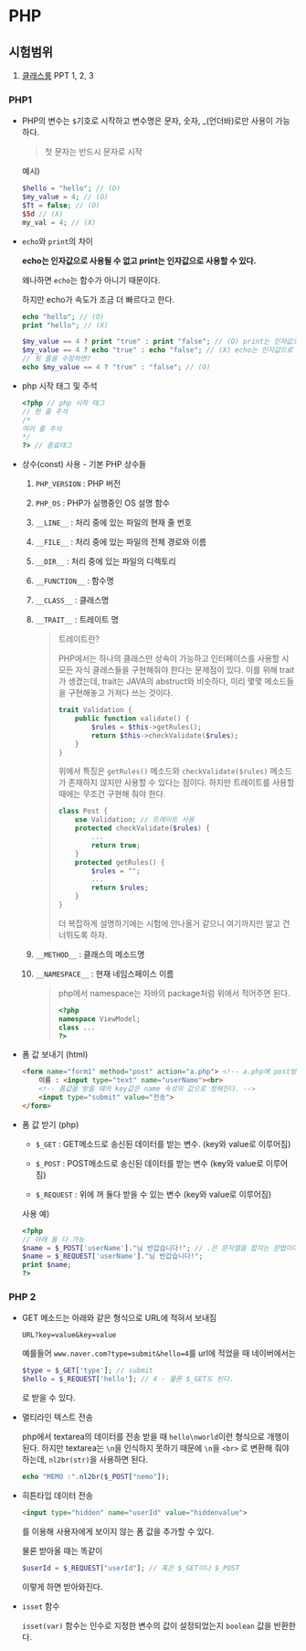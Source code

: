 # PHP

## 시험범위

1. [클래스룸](https://classroom.google.com/u/0/c/MTE3MjYwNDcxNzda) PPT 1, 2, 3

### PHP1

* PHP의 변수는 `$`기호로 시작하고 변수명은 문자, 숫자, _(언더바)로만 사용이 가능하다.

  > 첫 문자는 반드시 문자로 시작

  예시)

  ```php
  $hello = "hello"; // (O)
  $my_value = 4; // (O)
  $Tt = false; // (O)
  $5d // (X)
  my_val = 4; // (X)
  ```

* `echo`와 `print`의 차이

  **echo는 인자값으로 사용될 수 없고 print는 인자값으로 사용할 수 있다.**

  왜나하면 `echo`는 함수가 아니기 때문이다.

  하지만 echo가 속도가 조금 더 빠르다고 한다.

  ```php
  echo "hello"; // (O)
  print "hello"; // (X)
  
  $my_value == 4 ? print "true" : print "false"; // (O) print는 인자값으로 사용이 가능
  $my_value == 4 ? echo "true" : echo "false"; // (X) echo는 인자값으로 사용이 불가능
  // 윗 줄을 수정하면?
  echo $my_value == 4 ? "true" : "false"; // (O)
  ```

* php 시작 태그 및 주석

  ```php
  <?php // php 시작 태그
  // 한 줄 주석
  /*
  여러 줄 주석
  */
  ?> // 종료태그
  ```

* 상수(const) 사용 - 기본 PHP 상수들

  1. `PHP_VERSION`  : PHP 버전

  2. `PHP_OS` : PHP가 실행중인 OS 설명 함수

  3. `__LINE__` : 처리 중에 있는 파일의 현재 줄 번호

  4. `__FILE__` : 처리 중에 있는 파일의 전체 경로와 이름

  5. `__DIR__` : 처리 중에 있는 파일의 디렉토리

  6. `__FUNCTION__` : 함수명

  7. `__CLASS__` : 클래스명

  8. `__TRAIT__` : 트레이트 명

     > 트레이트란? 
     > 
     > PHP에서는 하나의 클래스만 상속이 가능하고 인터페이스를 사용할 시 모든 자식 클래스들을 구현해줘야 한다는 문제점이 있다. 이를 위해 trait가 생겼는데, trait는 JAVA의 abstruct와 비슷하다, 미리 몇몇 메소드들을 구현해놓고 가져다 쓰는 것이다.
     > 
     > ```php
     > trait Validation {
     >     public function validate() {
     >         $rules = $this->getRules();
     >         return $this->checkValidate($rules);
     >     }
     > }
     > ```
     > 
     > 위에서 특징은 `getRules()` 메소드와 `checkValidate($rules)` 메소드가 존재하지 않지만 사용할 수 있다는 점이다. 하지만 트레이트를 사용할 때에는 무조건 구현해 줘야 한다.
     > 
     > ```php
     > class Post {
     >     use Validation; // 트레이트 사용
     >     protected checkValidate($rules) {
     >         ...
     >         return true;
     >     }
     >     protected getRules() {
     >         $rules = "";
     >         ...
     >         return $rules;
     >     }
     > }
     > ```
     > 
     > 더 복잡하게 설명하기에는 시험에 안나올거 같으니 여기까지만 알고 건너뛰도록 하자.

  9. `__METHOD__` : 클래스의 메소드명

  10. `__NAMESPACE__` : 현재 네임스페이스 이름

      > php에서 namespace는 자바의 package처럼 위에서 적어주면 된다.
      > 
      > ```php
      > <?php
      > namespace ViewModel;
      > class ...
      > ?>
      > ```

* 폼 값 보내기 (html)

  ```html
  <form name="form1" method="post" action="a.php"> <!-- a.php에 post방식으로 보내겠다. -->
      이름 : <input type="text" name="userName"><br> 
      <!-- 폼값을 받을 때의 key값은 name 속성의 값으로 정해진다. -->
      <input type="submit" value="전송">
  </form>
  ```

* 폼 값 받기 (php)

  * `$_GET` : GET메소드로 송신된 데이터를 받는 변수. (key와 value로 이루어짐)

  * `$_POST` : POST메소드로 송신된 데이터를 받는 변수 (key와 value로 이루어짐)

  * `$_REQUEST` : 위에 꺼 둘다 받을 수 있는 변수 (key와 value로 이루어짐)

  사용 예)

  ```php
  <?php
  // 아래 둘 다 가능
  $name = $_POST['userName']."님 반갑습니다!"; // .은 문자열을 합치는 문법이다. java의 + 개념
  $name = $_REQUEST['userName']."님 반갑습니다!";
  print $name;
  ?>
  ```

### PHP 2

* GET 메소드는 아래와 같은 형식으로 URL에 적혀서 보내짐

  `URL?key=value&key=value`

  예를들어 `www.naver.com?type=submit&hello=4`를 url에 적었을 때 네이버에서는

  ```php
  $type = $_GET['type']; // submit
  $hello = $_REQUEST['hello']; // 4 - 물론 $_GET도 된다.
  ```

  로 받을 수 있다.

* 멀티라인 텍스트 전송

  php에서 textarea의 데이터를 전송 받을 때 `hello\nworld`이런 형식으로 개행이 된다. 하지만 textarea는 `\n`을 인식하지 못하기 때문에 `\n`을 `<br>` 로 변환해 줘야 하는데, `nl2br(str)`을 사용하면 된다.

  ```php
  echo "MEMO :".nl2br($_POST["nemo"]);
  ```

* 히튼타입 데이터 전송

  ```html
  <input type="hidden" name="userId" value="hiddenvalue">
  ```

  를 이용해 사용자에게 보이지 않는 폼 값을 추가할 수 있다.

  물론 받아올 때는 똑같이

  ```php
  $userId = $_REQUEST["userId"]; // 혹은 $_GET이나 $_POST
  ```

  이렇게 하면 받아와진다.

* `isset` 함수

  `isset(var)` 함수는 인수로 지정한 변수의 값이 설정되었는지 `boolean` 값을 반환한다.




